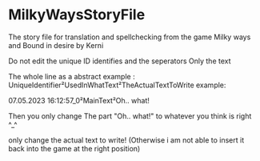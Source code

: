 # MilkyWaysStoryFile
The story file for translation and spellchecking from the game Milky ways and Bound in desire by Kerni

Do not edit the unique ID identifies and the seperators Only the text

The whole line as a abstract example : UniqueIdentifier²UsedInWhatText²TheActualTextToWrite
example:

07.05.2023 16:12:57_0²MainText²Oh.. what!

Then you only change The part "Oh.. what!" to whatever you think is right ^_^

only change the actual text to write! 
(Otherwise i am not able to insert it back into the game at the right position)
